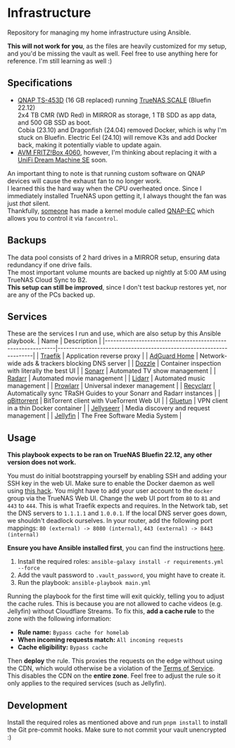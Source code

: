 # Infrastructure
Repository for managing my home infrastructure using Ansible.

**This will not work for you**, as the files are heavily customized for my setup, and you'd be missing the vault as well.
Feel free to use anything here for reference. I'm still learning as well :)

## Specifications
- [QNAP TS-453D](https://www.qnap.com/en/product/ts-453d) (16 GB replaced) running [TrueNAS SCALE](https://www.truenas.com/truenas-scale/) (Bluefin 22.12)\
  2x4 TB CMR (WD Red) in MIRROR as storage, 1 TB SDD as app data, and 500 GB SSD as boot.\
  Cobia (23.10) and Dragonfish (24.04) removed Docker, which is why I'm stuck on Bluefin.
  Electric Eel (24.10) will remove K3s and add Docker back, making it potentially viable to update again.
- [AVM FRITZ!Box 4060](https://en.avm.de/products/fritzbox/fritzbox-4060/), however, I'm thinking about replacing it with a [UniFi Dream Machine SE](https://eu.store.ui.com/eu/en/products/udm-se) soon.

An important thing to note is that running custom software on QNAP devices will cause the exhaust fan to no longer work.\
I learned this the hard way when the CPU overheated once. Since I immediately installed TrueNAS upon getting it, I always thought the fan was just *that* silent.\
Thankfully, [someone](https://github.com/Stonyx) has made a kernel module called [QNAP-EC](https://github.com/Stonyx/QNAP-EC) which allows you to control it via `fancontrol`.

## Backups
The data pool consists of 2 hard drives in a MIRROR setup, ensuring data redundancy if one drive fails.\
The most important volume mounts are backed up nightly at 5:00 AM using TrueNAS Cloud Sync to B2.\
**This setup can still be improved**, since I don't test backup restores yet, nor are any of the PCs backed up.

## Services
These are the services I run and use, which are also setup by this Ansible playbook.
| Name                                                       | Description                                                         |
|------------------------------------------------------------|---------------------------------------------------------------------|
| [Traefik](https://traefik.io/traefik)                      | Application reverse proxy                                           |
| [AdGuard Home](https://github.com/AdguardTeam/AdGuardHome) | Network-wide ads & trackers blocking DNS server                     |
| [Dozzle](https://dozzle.dev)                               | Container inspection with literally the best UI                     |
| [Sonarr](https://sonarr.tv)                                | Automated TV show management                                        |
| [Radarr](https://radarr.video)                             | Automated movie management                                          |
| [Lidarr](https://lidarr.audio)                             | Automated music management                                          |
| [Prowlarr](https://github.com/Prowlarr/Prowlarr)           | Universal indexer management                                        |
| [Recyclarr](https://github.com/recyclarr/recyclarr)        | Automatically sync TRaSH Guides to your Sonarr and Radarr instances |
| [qBittorrent](https://hotio.dev/containers/qbittorrent)    | BitTorrent client with VueTorrent Web UI                            |
| [Gluetun](https://github.com/qdm12/gluetun)                | VPN client in a thin Docker container                               |
| [Jellyseerr](https://github.com/Fallenbagel/jellyseerr)    | Media discovery and request management                              |
| [Jellyfin](https://jellyfin.org)                           | The Free Software Media System                                      |

## Usage
**This playbook expects to be ran on TrueNAS Bluefin 22.12, any other version does not work.**

You must do initial bootstrapping yourself by enabling SSH and adding your SSH key in the web UI.
Make sure to enable the Docker daemon as well using [this hack](https://gist.github.com/tprelog/7988dc6b196775f33929beb19f0090d7).
You might have to add your user account to the `docker` group via the TrueNAS Web UI.
Change the web UI port from `80` to `81` and `443` to `444`. This is what Traefik expects and requires.
In the Network tab, set the DNS servers to `1.1.1.1` and `1.0.0.1`. If the local DNS server goes down, we shouldn't deadlock ourselves.
In your router, add the following port mappings: `80 (external) -> 8080 (internal)`, `443 (external) -> 8443 (internal)`

**Ensure you have Ansible installed first**, you can find the instructions [here](https://docs.ansible.com/ansible/latest/installation_guide/intro_installation.html).

1. Install the required roles: `ansible-galaxy install -r requirements.yml --force`
2. Add the vault password to `.vault_password`, you might have to create it.
3. Run the playbook: `ansible-playbook main.yml`

Running the playbook for the first time will exit quickly, telling you to adjust the cache rules.
This is because you are not allowed to cache videos (e.g. Jellyfin) without Cloudflare Streams.
To fix this, **add a cache rule** to the zone with the following information:

- **Rule name:** `Bypass cache for homelab`
- **When incoming requests match:** `All incoming requests`
- **Cache eligibility:** `Bypass cache`

Then **deploy** the rule. This proxies the requests on the edge without using the CDN, which would otherwise be a violation of the [Terms of Service](https://blog.cloudflare.com/updated-tos).\
This disables the CDN on the **entire zone**. Feel free to adjust the rule so it only applies to the required services (such as Jellyfin).

## Development
Install the required roles as mentioned above and run `pnpm install` to install the Git pre-commit hooks.
Make sure to not commit your vault unencrypted :)
